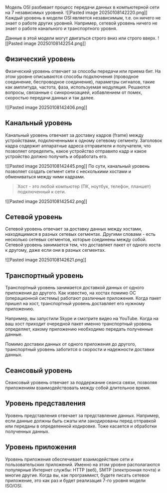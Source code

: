 Модель OSI разбивает процесс передачи данных в компьютерной сети на 7 независимых уровней.
![[Pasted image 20250108142220.png]]
Каждый уровень в модели OSI является независимым, т.е. он ничего не знает о работе других уровней. Например, сетевой уровень ничего не знает о работе канального и транспортного уровня.

Данные в этой модели могут двигаться строго вниз или строго вверх.
![[Pasted image 20250108142254.png]]
## Физический уровень 

Физический уровень отвечает за способы передачи или приема бит. На этом уровне описываются способы подключения (проводное соединение, беспроводное соединение), параметры сигналов, такие как амплитуда, частота, фаза, используемая модуляция. Решаются вопросы, связанные с синхронизацией, избавлением от помех, скоростью передачи данных и так далее.

![[Pasted image 20250108142406.png]]

## Канальный уровень

Канальный уровень отвечает за доставку кадров (frame) между устройствами, подключенными к одному сетевому сегменту. Заголовок кадра содержит аппаратные адреса отправителя и получателя, что позволяет определить, какое устройство отправило кадр и какое устройство должно получить и обработать его.

![[Pasted image 20250108142445.png]]
По сути, канальный уровень позволяет создать сегмент сети с несколькими хостами и обмениваться между ними кадрами.

> Хост - это любой компьютер (ПК, ноутбук, телефон, планшет) подключенный к сети.

![[Pasted image 20250108142542.png]]
## Сетевой уровень

Сетевой уровень отвечает за доставку данных между хостами, находящимися в разных сетевых сегментах. Другими словами - есть несколько сетевых сегментов, которые соединены между собой. Сетевой уровень занимается тем, что доставляет пакет от одного хоста к другому, даже если они в разных сегментах.

![[Pasted image 20250108142621.png]]
## Транспортный уровень

Транспортный уровень занимается доставкой данных от одного приложения до другого. Как известно, на хостах помимо ОС (операционной системы) работают различные приложения. Когда пакет пришел на хост, транспортный уровень доставляет его нужному приложению. 

Например, вы запустили Skype и смотрите видео на YouTube. Когда на ваш хост приходит очередной пакет именно транспортный уровень определяет, какому приложению необходимо передать полученные данные.

Помимо доставки данных от одного приложения до другого, транспортный уровень заботится о скорости и надежности доставки данных.
## Сеансовый уровень

Сеансовый уровень отвечает за поддержание сеанса связи, позволяя приложениям взаимодействовать между собой длительное время.
## Уровень представления

Уровень представления отвечает за представление данных. Например, если данные должны быть сжаты или закодированы перед отправкой или переданы в определенной кодировке. Тоже касается и обработки полученных данных.
## Уровень приложения

Уровень приложения обеспечивает взаимодействие сети и пользовательских приложений. Именно на этом уровне располагаются популярные Интернет службы: HTTP (веб), SMTP (электронная почта) и многие другие. Когда вы, как программист, будете писать сетевое приложение, это как раз и будет реализация 7-го уровня модели ISO/OSI.